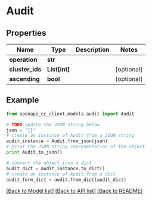 # Audit


## Properties
Name | Type | Description | Notes
------------ | ------------- | ------------- | -------------
**operation** | **str** |  | 
**cluster_ids** | **List[int]** |  | [optional] 
**ascending** | **bool** |  | [optional] 

## Example

```python
from openapi_cc_client.models.audit import Audit

# TODO update the JSON string below
json = "{}"
# create an instance of Audit from a JSON string
audit_instance = Audit.from_json(json)
# print the JSON string representation of the object
print Audit.to_json()

# convert the object into a dict
audit_dict = audit_instance.to_dict()
# create an instance of Audit from a dict
audit_form_dict = audit.from_dict(audit_dict)
```
[[Back to Model list]](../README.md#documentation-for-models) [[Back to API list]](../README.md#documentation-for-api-endpoints) [[Back to README]](../README.md)


